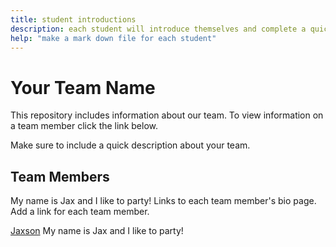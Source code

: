 ```yaml
---
title: student introductions
description: each student will introduce themselves and complete a quick bio
help: "make a mark down file for each student"
---
```


# Your Team Name

This repository includes information about our team. To view information on a team member click the link below.

Make sure to include a quick description about your team.

## Team Members
My name is Jax and I like to party!
Links to each team member's bio page. Add a link for each team member.

[Jaxson](/member1.md)
My name is Jax and I like to party!